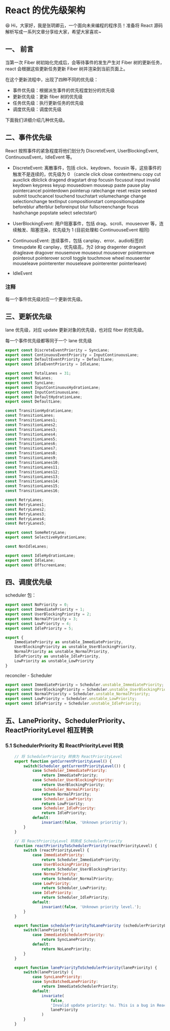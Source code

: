 # React 的优先级架构

😆 Hi，大家好，我是张玥卿云，一个面向未来编程的程序员！准备将 React 源码解析写成一系列文章分享给大家，希望大家喜欢~ 

## 一、 前言

当第一次 Fiber 树初始化完成后，会等待事件的发生产生对 Fiber 树的更新任务，react 会根据这些更新任务更新 Fiber 树并渲染到当前页面上。

在这个更新流程中，出现了四种不同的优先级：

- 事件优先级：根据派生事件的优先程度划分的优先级
- 更新优先级：更新 fiber 树的优先级
- 任务优先级：执行更新任务的优先级
- 调度优先级：调度优先级

下面我们详细介绍几种优先级。

## 二、事件优先级

React 按照事件的紧急程度将他们划分为 DiscreteEvent, UserBlockingEvent, ContinuousEvent，IdleEvent 等。

- DiscreteEvent: 离散事件，包括 click、keydown、focusin 等，这些事件的触发不是连续的，优先级为 0 （cancle click close contextmenu copy cut auxclick dblclick dragend dragstart drop focusin focusout input invalid keydown keypress keyup mousedown mouseup paste pause play pointercancel pointerdown pointerup ratechange reset resize seeked submit touchcancel touchend touchstart volumechange change selectionchange textInput compositionstart compositionupdate beforeblur afterblur beforeinput blur fullscreenchange focus hashchange popstate select selectstart）

- UserBlockingEvent: 用户阻塞事件，包括 drag、scroll、mouseover 等，连续触发、阻塞渲染，优先级为 1 (目前处理和 ContinuouseEvent 相同)

- ContinuousEvent: 连续事件，包括 canplay、error、audio标签的 timeupdate 和 canplay，优先级高，为2 (drag dragenter dragexit dragleave dragover mousemove mouseout mouseover pointermove pointerout pointerover scroll toggle touchmove wheel mouseenter mouseleave pointerenter mouseleave pointerenter pointerleave)

- IdleEvent

### 注释

每一个事件优先级对应一个更新优先级。

## 三、更新优先级

lane 优先级，对应 update 更新对象的优先级，也对应 fiber 的优先级。

每一个事件优先级都等同于一个 lane 优先级

```javascript
export const DiscreteEventPriority = SyncLane;
export const ContinuousEventPriority = InputContinuousLane;
export const DefaultEventPriority = DefaultLane;
export const IdleEventPriority = IdleLane;
```

```javascript
export const TotalLanes = 31;
export const NoLanes;
export const SyncLane;
export const InputContinuousHydrationLane;
export const InputContinuousLane;
export const DefaultHydrationLane;
export const DefaultLane;

const TransitionHydrationLane;
const TransitionLanes;
const TransitionLanes1;
const TransitionLanes2;
const TransitionLanes3;
const TransitionLanes4;
const TransitionLanes5;
const TransitionLanes6;
const TransitionLanes7;
const TransitionLanes8;
const TransitionLanes9;
const TransitionLanes10;
const TransitionLanes11;
const TransitionLanes12;
const TransitionLanes13;
const TransitionLanes14;
const TransitionLanes15;
const TransitionLanes16;

const RetryLanes;
const RetryLanes1;
const RetryLanes2;
const RetryLanes3;
const RetryLanes4;
const RetryLanes5;

export const SomeRetryLane;
export const SelectiveHydrationLane;

const NonIdleLanes;

export const IdleHydrationLane;
export const IdleLane;
export const OffscreenLane;
```

## 四、调度优先级


scheduler 包：
```javascript
export const NoPriority = 0;
export const ImmediatePriority = 1;
export const UserBlockingPriority = 2;
export const NormalPriority = 3;
export const LowPriority = 4;
export const IdlePriority = 5;

export {
    ImmediatePriority as unstable_ImmediatePriority,
    UserBlockingPriority as unstable_UserBlockingPriority,
    NormalPriority as unstable_NormalPriority,
    IdlePriority as unstable_IdlePriority,
    LowPriority as unstable_LowPriority
}
```

reconciler - Scheduler

```javascript
export const ImmediatePriority = Scheduler.unstable_ImmediatePriority;
export const UserBlockingPriority = Scheduler.unstable_UserBlockingPriority;
export const NormalPriority = Scheduler.unstable_NormalPriority;
export const LowPriority = Scheduler.unstable_LowPriority;
export const IdlePriority = Scheduler.unstable_IdlePriority;
```

## 五、LanePriority、SchedulerPriority、ReactPriorityLevel 相互转换

### 5.1 SchedulerPriority 和 ReactPriorityLevel 转换

```javascript
    // 将 SchedulerPriority 转换为 ReactPriorityLevel
    export function getCurrentPriorityLevel() {
        switch(Scheduler_getCurrentPriorityLevel()) {
            case Scheduler_ImmediatePriority:
                return ImmediatePriority;
            case Scheduler_UserBlockingPriority:
                return UserBlockingPriority;
            case Scheduler_NormalPriority:
                return NormalPriority;
            case Scheduler_LowPriority:
                return LowPriority;
            case Scheduler_IdlePriority:
                return IdlePriority;
            default:
                invariant(false, 'Unknown prioritiy');    
        }
    }

    // 将 ReactPriorityLevel 转换成 SchedulerPriority
    function reactPriorityToSchedulerPriority(reactPriorityLevel) {
        switch (reactPriorityLevel) {
            case ImmediatePriority:
                return Scheduler_ImmediatePriority;
            case UserBlockingPriority:
                return Scheduler_UserBlockingPriority;
            case NormalPriority:
                return Scheduler_NormalPriority;
            case LowPriority:
                return Scheduler_LowPriority;
            case IdlePriority:
                return Scheduler_IdlePriority;
            default:
                invariant(false, 'Unknown priority level.');
        }
    }

    export function schedulerPriorityToLanePriority (schedulerPriorityLevel) {
        switch(lanePriority) {
            case ImmediateSchedulerPriority:
                return SyncLanePriority;
            default:
                return NoLanePriority;
        }
    }

    export function lanePriorityToSchedulerPriority(lanePriority) {
        switch(lanePriority) {
            case SyncLanePriority:
            case SyncBatchedLanePriority:
                return ImmediateSchedulerPriority;
            default:
                invariate(
                    false,
                    'Invalid update priority: %s. This is a bug in React.',
                    lanePriority
                )
        }
    }
```
